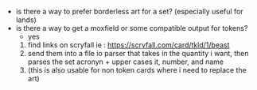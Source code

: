 - is there a way to prefer borderless art for a set? (especially useful for lands)
- is there a way to get a moxfield or some compatible output for tokens?
  - yes
  1. find links on scryfall ie : https://scryfall.com/card/tkld/1/beast
  2. send them into a file io parser that takes in the quantity i want, then parses the set acronyn + upper cases it, number, and name
  3. (this is also usable for non token cards where i need to replace the art)